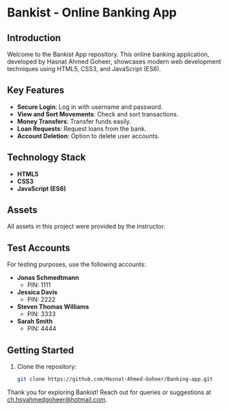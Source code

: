 # Bankist - Online Banking App

## Introduction

Welcome to the Bankist App repository. This online banking application, developed by Hasnat Ahmed Goheer, showcases modern web development techniques using HTML5, CSS3, and JavaScript (ES6).

## Key Features

- **Secure Login**: Log in with username and password.
- **View and Sort Movements**: Check and sort transactions.
- **Money Transfers**: Transfer funds easily.
- **Loan Requests**: Request loans from the bank.
- **Account Deletion**: Option to delete user accounts.

## Technology Stack

- **HTML5**
- **CSS3**
- **JavaScript (ES6)**

## Assets

All assets in this project were provided by the instructor.

## Test Accounts

For testing purposes, use the following accounts:

- **Jonas Schmedtmann**
  - PIN: 1111
- **Jessica Davis**
  - PIN: 2222
- **Steven Thomas Williams**
  - PIN: 3333
- **Sarah Smith**
  - PIN: 4444

## Getting Started

1. Clone the repository:
   ```bash
   git clone https://github.com/Hasnat-Ahmed-Goheer/Banking-app.git

Thank you for exploring Bankist!
  Reach out for queries or suggestions at [ch.hsyahmedgoheer@hotmail.com](mailto:ch.hsyahmedgoheer@hotmail.com).

<!---
Repository URL: https://github.com/Hasnat-Ahmed-Goheer/Banking-app
--->
